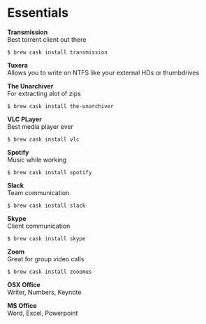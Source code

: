 # Essentials

**Transmission**   
Best torrent client out there

```text
$ brew cask install transmission
```

**Tuxera**   
Allows you to write on NTFS like your external HDs or thumbdrives

**The Unarchiver**   
For extracting alot of zips

```text
$ brew cask install the-unarchiver
```

**VLC PLayer**   
Best media player ever

```text
$ brew cask install vlc
```

**Spotify**   
Music while working

```text
$ brew cask install spotify
```

**Slack**   
Team communication

```text
$ brew cask install slack
```

**Skype**   
Client communication

```text
$ brew cask install skype
```

**Zoom**   
Great for group video calls

```text
$ brew cask install zooomus
```

**OSX Office**   
Writer, Numbers, Keynote

**MS Office**   
Word, Excel, Powerpoint

